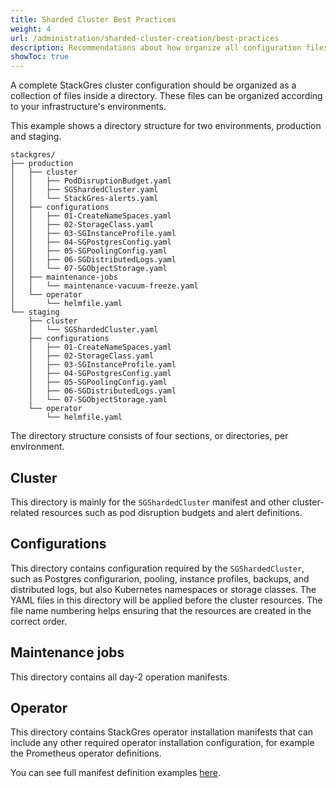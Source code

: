 ```yaml
---
title: Sharded Cluster Best Practices
weight: 4
url: /administration/sharded-cluster-creation/best-practices
description: Recommendations about how organize all configuration files.
showToc: true
---
```


A complete StackGres cluster configuration should be organized as a collection of files inside a directory.
These files can be organized according to your infrastructure's environments.

This example shows a directory structure for two environments, production and staging. 

```
stackgres/
├── production
│   ├── cluster
│   │   ├── PodDisruptionBudget.yaml
│   │   ├── SGShardedCluster.yaml
│   │   └── StackGres-alerts.yaml
│   ├── configurations
│   │   ├── 01-CreateNameSpaces.yaml
│   │   ├── 02-StorageClass.yaml
│   │   ├── 03-SGInstanceProfile.yaml
│   │   ├── 04-SGPostgresConfig.yaml
│   │   ├── 05-SGPoolingConfig.yaml
│   │   ├── 06-SGDistributedLogs.yaml
│   │   └── 07-SGObjectStorage.yaml
│   ├── maintenance-jobs
│   │   └── maintenance-vacuum-freeze.yaml
│   └── operator
│       └── helmfile.yaml
└── staging
    ├── cluster
    │   └── SGShardedCluster.yaml
    ├── configurations
    │   ├── 01-CreateNameSpaces.yaml
    │   ├── 02-StorageClass.yaml
    │   ├── 03-SGInstanceProfile.yaml
    │   ├── 04-SGPostgresConfig.yaml
    │   ├── 05-SGPoolingConfig.yaml
    │   ├── 06-SGDistributedLogs.yaml
    │   └── 07-SGObjectStorage.yaml
    └── operator
        └── helmfile.yaml
```

The directory structure consists of four sections, or directories, per environment.

## Cluster

This directory is mainly for the `SGShardedCluster` manifest and other cluster-related resources such as pod disruption budgets and alert definitions.

## Configurations

This directory contains configuration required by the `SGShardedCluster`, such as Postgres configurarion, pooling, instance profiles, backups, and distributed logs, but also Kubernetes namespaces or storage classes.
The YAML files in this directory will be applied before the cluster resources.
The file name numbering helps ensuring that the resources are created in the correct order.

## Maintenance jobs 

This directory contains all day-2 operation manifests. 

## Operator

This directory contains StackGres operator installation manifests that can include any other required operator installation configuration, for example the Prometheus operator definitions.

You can see full manifest definition examples [here](https://gitlab.com/ongresinc/stackgres/-/tree/main/stackgres-k8s/examples/full_example).
